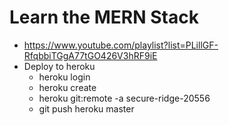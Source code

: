 # Learn the MERN Stack

* <https://www.youtube.com/playlist?list=PLillGF-RfqbbiTGgA77tGO426V3hRF9iE>
* Deploy to heroku
  * heroku login
  * heroku create
  * heroku git:remote -a secure-ridge-20556
  * git push heroku master